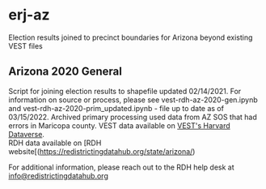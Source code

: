 # erj-az
Election results joined to precinct boundaries for Arizona beyond existing VEST files

## Arizona 2020 General
Script for joining election results to shapefile updated 02/14/2021. For information on source or process, please see vest-rdh-az-2020-gen.ipynb and vest-rdh-az-2020-prim_updated.ipynb - file up to date as of 03/15/2022. Archived primary processing used data from AZ SOS that had errors in Maricopa county.
VEST data available on [VEST's Harvard Dataverse](https://dataverse.harvard.edu/file.xhtml?fileId=4864722&version=27.0).
</br>RDH data available on [RDH website[(https://redistrictingdatahub.org/state/arizona/)


For additional information, please reach out to the RDH help desk at info@redistrictingdatahub.org
